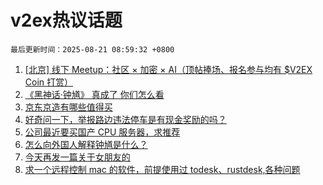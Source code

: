 # v2ex热议话题

`最后更新时间：2025-08-21 08:59:32 +0800`

1. [[北京] 线下 Meetup：社区 × 加密 × AI（顶帖捧场、报名参与均有 $V2EX Coin 打赏）](https://www.v2ex.com/t/1153737)
1. [《黑神话·钟馗》 真成了 你们怎么看](https://www.v2ex.com/t/1153588)
1. [京东京造有哪些值得买](https://www.v2ex.com/t/1153677)
1. [好奇问一下，举报路边违法停车是有现金奖励的吗？](https://www.v2ex.com/t/1153638)
1. [公司最近要买国产 CPU 服务器，求推荐](https://www.v2ex.com/t/1153597)
1. [怎么向外国人解释钟馗是什么？](https://www.v2ex.com/t/1153596)
1. [今天再发一篇关于女朋友的](https://www.v2ex.com/t/1153756)
1. [求一个远程控制 mac 的软件，前提使用过 todesk、rustdesk,各种问题](https://www.v2ex.com/t/1153604)

